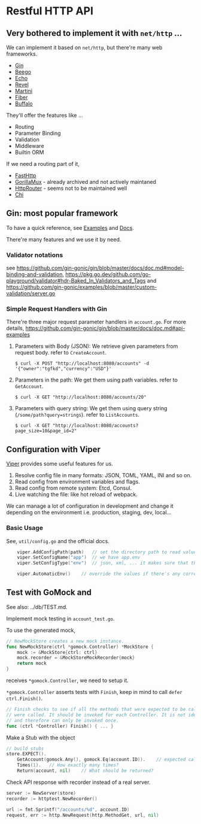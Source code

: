 # Restful HTTP API

## Very bothered to implement it with `net/http` ...

We can implement it based on `net/http`, but there're many web frameworks.

- [Gin](https://github.com/gin-gonic/gin)
- [Beego](https://github.com/beego/beego)
- [Echo](https://echo.labstack.com/)
- [Revel](https://revel.github.io/)
- [Martini](https://github.com/go-martini/martini)
- [Fiber](https://github.com/gofiber/fiber)
- [Buffalo](https://gobuffalo.io/)

They'll offer the features like ...

- Routing
- Parameter Binding
- Validation
- Middleware
- Builtin ORM

If we need a routing part of it,

- [FastHttp](https://github.com/valyala/fasthttp)
- [GorillaMux](https://github.com/gorilla#gorilla-toolkit) - already archived and not actively maintaned
- [HttpRouter](https://github.com/julienschmidt/httprouter) - seems not to be maintained well
- [Chi](https://github.com/go-chi/chi)

## Gin: most popular framework

To have a quick reference, see [Examples](https://github.com/gin-gonic/examples)
and [Docs](https://github.com/gin-gonic/gin/blob/master/docs/doc.md).

There're many features and we use it by need.

### Validator notations

see https://github.com/gin-gonic/gin/blob/master/docs/doc.md#model-binding-and-validation, https://pkg.go.dev/github.com/go-playground/validator#hdr-Baked_In_Validators_and_Tags and https://github.com/gin-gonic/examples/blob/master/custom-validation/server.go

### Simple Request Handlers with Gin

There're three major request parameter handlers in `account.go`.
For more details, https://github.com/gin-gonic/gin/blob/master/docs/doc.md#api-examples 

1. Parameters with Body (JSON): We retrieve given parameters from request body. refer to `CreateAccount`.
    ```
    $ curl -X POST "http://localhost:8080/accounts" -d '{"owner":"tgfkd","currency":"USD"}'
    ```
2. Parameters in the path: We get them using path variables. refer to `GetAccount`.
    ```
    $ curl -X GET "http://localhost:8080/accounts/20"
    ```
3. Parameters with query string: We get them using query string (`/some/path?query=strings`). refer to `ListAccounts`.
    ```
    $ curl -X GET "http://localhost:8080/accounts?page_size=10&page_id=2"
    ```

## Configuration with Viper

[Viper](https://github.com/spf13/viper) provides some useful features for us.

1. Resolve config file in many formats: JSON, TOML, YAML, INI and so on.
2. Read config from environment variables and flags.
3. Read config from remote system: Etcd, Consul.
4. Live watching the file: like hot reload of webpack.

We can manage a lot of configuration in development and change it depending on the environment i.e. production, staging, dev, local...

### Basic Usage

See, `util/config.go` and the official docs.

```go
    viper.AddConfigPath(path)   // set the directory path to read values from
	viper.SetConfigName("app")  // we have app.env
	viper.SetConfigType("env")	// json, xml, ... it makes sure that the file follows the correct format and has the correct extension.

	viper.AutomaticEnv()    // override the values if there's any corresponding named env var.
```

## Test with GoMock and 

See also: ../db/TEST.md.

Implement mock testing in `account_test.go`.

To use the generated mock,
```go
// NewMockStore creates a new mock instance.
func NewMockStore(ctrl *gomock.Controller) *MockStore {
	mock := &MockStore{ctrl: ctrl}
	mock.recorder = &MockStoreMockRecorder{mock}
	return mock
}
```

receives `*gomock.Controller`, we need to setup it.

`*gomock.Controller` asserts tests with `Finish`, keep in mind to call `defer ctrl.Finish()`.

```go
// Finish checks to see if all the methods that were expected to be called
// were called. It should be invoked for each Controller. It is not idempotent
// and therefore can only be invoked once.
func (ctrl *Controller) Finish() { ... }
```

Make a Stub with the object

```go
// build stubs
store.EXPECT().
    GetAccount(gomock.Any(), gomock.Eq(account.ID)).	// expected call of GetAccount
    Times(1).	// How exactly many times?
    Return(account, nil)	// What should be returned?
```

Check API response with recorder instead of a real server.

```go
server := NewServer(store)
recorder := httptest.NewRecorder()

url := fmt.Sprintf("/accounts/%d", account.ID)
request, err := http.NewRequest(http.MethodGet, url, nil)
```
